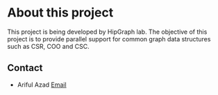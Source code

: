 # About this project

This project is being developed by HipGraph lab. The objective of this project is to provide parallel support for common graph data structures such as CSR, COO and CSC.


## Contact
- Ariful Azad [Email](ariful@iu.edu)
